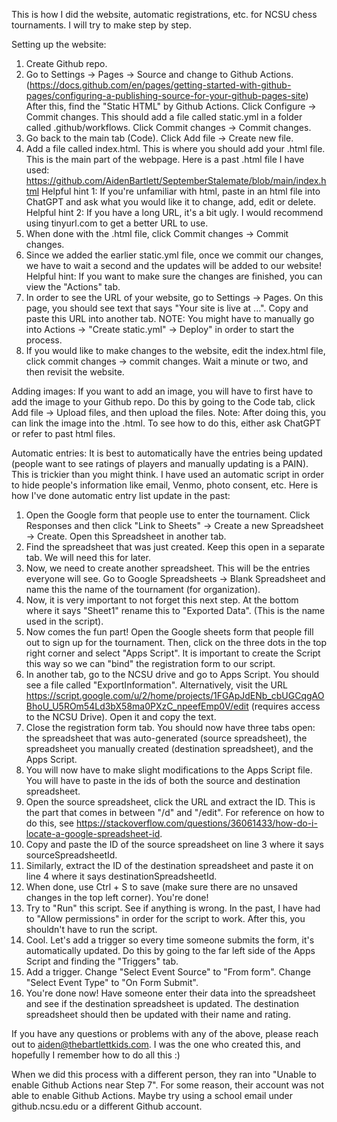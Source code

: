 This is how I did the website, automatic registrations, etc. for NCSU chess tournaments. I will try to make step by step.

Setting up the website:
1. Create Github repo.
2. Go to Settings -> Pages -> Source and change to Github Actions. (https://docs.github.com/en/pages/getting-started-with-github-pages/configuring-a-publishing-source-for-your-github-pages-site)
  After this, find the "Static HTML" by Github Actions. Click Configure -> Commit changes. This should add a file called static.yml in a folder called .github/workflows. Click Commit changes -> Commit changes.
3. Go back to the main tab (Code). Click Add file -> Create new file.
4. Add a file called index.html. This is where you should add your .html file. This is the main part of the webpage. Here is a past .html file I have used: https://github.com/AidenBartlett/SeptemberStalemate/blob/main/index.html
  Helpful hint 1: If you're unfamiliar with html, paste in an html file into ChatGPT and ask what you would like it to change, add, edit or delete.
  Helpful hint 2: If you have a long URL, it's a bit ugly. I would recommend using tinyurl.com to get a better URL to use.
6. When done with the .html file, click Commit changes -> Commit changes.
7. Since we added the earlier static.yml file, once we commit our changes, we have to wait a second and the updates will be added to our website!
  Helpful hint: If you want to make sure the changes are finished, you can view the "Actions" tab.
8. In order to see the URL of your website, go to Settings -> Pages. On this page, you should see text that says "Your site is live at ...". Copy and paste this URL into another tab. NOTE: You might have to manually go into Actions -> "Create static.yml" -> Deploy" in order to start the process.
9. If you would like to make changes to the website, edit the index.html file, click commit changes -> commit changes. Wait a minute or two, and then revisit the website.


Adding images: If you want to add an image, you will have to first have to add the image to your Github repo. Do this by going to the Code tab, click Add file -> Upload files, and then upload the files.
Note: After doing this, you can link the image into the .html. To see how to do this, either ask ChatGPT or refer to past html files.

Automatic entries:
It is best to automatically have the entries being updated (people want to see ratings of players and manually updating is a PAIN). This is trickier than you might think. I have used an automatic script in order to hide people's information like email, Venmo, photo consent, etc. Here is how I've done automatic entry list update in the past:
1. Open the Google form that people use to enter the tournament. Click Responses and then click "Link to Sheets" -> Create a new Spreadsheet -> Create. Open this Spreadsheet in another tab.
2. Find the spreadsheet that was just created. Keep this open in a separate tab. We will need this for later.
3. Now, we need to create another spreadsheet. This will be the entries everyone will see. Go to Google Spreadsheets -> Blank Spreadsheet and name this the name of the tournament (for organization).
4. Now, it is very important to not forget this next step. At the bottom where it says "Sheet1" rename this to "Exported Data". (This is the name used in the script).
5. Now comes the fun part! Open the Google sheets form that people fill out to sign up for the tournament. Then, click on the three dots in the top right corner and select "Apps Script". It is important to create the Script this way so we can "bind" the registration form to our script.
6. In another tab, go to the NCSU drive and go to Apps Script. You should see a file called "ExportInformation". Alternatively, visit the URL https://script.google.com/u/2/home/projects/1FGApJdENb_cbUGCqgAOBhoU_U5ROm54Ld3bX58ma0PXzC_npeefEmp0V/edit (requires access to the NCSU Drive). Open it and copy the text.
9. Close the registration form tab. You should now have three tabs open: the spreadsheet that was auto-generated (source spreadsheet), the spreadsheet you manually created (destination spreadsheet), and the Apps Script.
10. You will now have to make slight modifications to the Apps Script file. You will have to paste in the ids of both the source and destination spreadsheet.
11. Open the source spreadsheet, click the URL and extract the ID. This is the part that comes in between "/d" and "/edit". For reference on how to do this, see https://stackoverflow.com/questions/36061433/how-do-i-locate-a-google-spreadsheet-id.
12. Copy and paste the ID of the source spreadsheet on line 3 where it says sourceSpreadsheetId.
13. Similarly, extract the ID of the destination spreadsheet and paste it on line 4 where it says destinationSpreadsheetId.
14. When done, use Ctrl + S to save (make sure there are no unsaved changes in the top left corner). You're done!
15. Try to "Run" this script. See if anything is wrong. In the past, I have had to "Allow permissions" in order for the script to work. After this, you shouldn't have to run the script.
16. Cool. Let's add a trigger so every time someone submits the form, it's automatically updated. Do this by going to the far left side of the Apps Script and finding the "Triggers" tab.
17. Add a trigger. Change "Select Event Source" to "From form". Change "Select Event Type" to "On Form Submit".
18. You're done now! Have someone enter their data into the spreadsheet and see if the destination spreadsheet is updated. The destination spreadsheet should then be updated with their name and rating.


If you have any questions or problems with any of the above, please reach out to aiden@thebartlettkids.com. I was the one who created this, and hopefully I remember how to do all this :)



When we did this process with a different person, they ran into "Unable to enable Github Actions near Step 7". For some reason, their account was not able to enable Github Actions. Maybe try using a school email under github.ncsu.edu or a different Github account.
